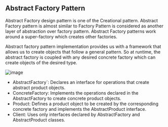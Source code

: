 ## Abstract Factory Pattern

Abstract Factory design pattern is one of the Creational pattern. Abstract Factory pattern is almost similar to Factory Pattern is considered as another layer of abstraction over factory pattern. Abstract Factory patterns work around a super-factory which creates other factories.

Abstract factory pattern implementation provides us with a framework that allows us to create objects that follow a general pattern. So at runtime, the abstract factory is coupled with any desired concrete factory which can create objects of the desired type.

![image](https://media.geeksforgeeks.org/wp-content/uploads/AbstractFactoryPattern-2.png)

- AbstractFactory`: Declares an interface for operations that create abstract product objects.
- ConcreteFactory: Implements the operations declared in the AbstractFactory to create concrete product objects.
- Product: Defines a product object to be created by the corresponding concrete factory and implements the AbstractProduct interface.
- Client: Uses only interfaces declared by AbstractFactory and AbstractProduct classes.
